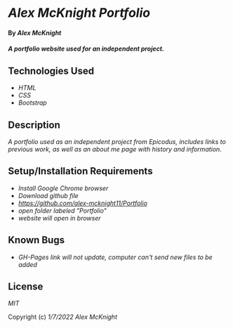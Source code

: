 # _Alex McKnight Portfolio_

#### By _Alex McKnight_

#### _A portfolio website used for an independent project._

## Technologies Used

* _HTML_
* _CSS_
* _Bootstrap_

## Description

_A portfolio used as an independent project from Epicodus, includes links to previous work, as well as an about me page with history and information._

## Setup/Installation Requirements

* _Install Google Chrome browser_
* _Download github file_
* _https://github.com/alex-mcknight11/Portfolio_
* _open folder labeled "Portfolio"_
* _website will open in browser_

## Known Bugs

* _GH-Pages link will not update, computer can't send new files to be added_

## License

_MIT_

Copyright (c) _1/7/2022_ _Alex McKnight_